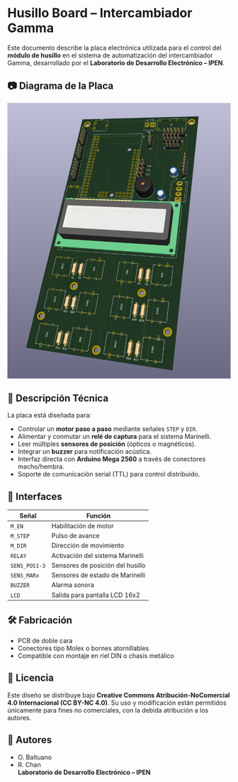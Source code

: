 # Husillo Board – Intercambiador Gamma

Este documento describe la placa electrónica utilizada para el control del **módulo de husillo** en el sistema de automatización del intercambiador Gamma, desarrollado por el **Laboratorio de Desarrollo Electrónico – IPEN**.

## 📷 Diagrama de la Placa

![Diagrama de la Placa del Husillo](board_husillo.png)

## 🔧 Descripción Técnica

La placa está diseñada para:

- Controlar un **motor paso a paso** mediante señales `STEP` y `DIR`.
- Alimentar y conmutar un **relé de captura** para el sistema Marinelli.
- Leer múltiples **sensores de posición** (ópticos o magnéticos).
- Integrar un **buzzer** para notificación acústica.
- Interfaz directa con **Arduino Mega 2560** a través de conectores macho/hembra.
- Soporte de comunicación serial (TTL) para control distribuido.

## 🧩 Interfaces

| Señal          | Función                          |
|----------------|----------------------------------|
| `M_EN`         | Habilitación de motor            |
| `M_STEP`       | Pulso de avance                  |
| `M_DIR`        | Dirección de movimiento          |
| `RELAY`        | Activación del sistema Marinelli |
| `SENS_POS1-3`  | Sensores de posición del husillo |
| `SENS_MARx`    | Sensores de estado de Marinelli  |
| `BUZZER`       | Alarma sonora                    |
| `LCD`          | Salida para pantalla LCD 16x2    |

## 🛠️ Fabricación

- PCB de doble cara
- Conectores tipo Molex o bornes atornillables
- Compatible con montaje en riel DIN o chasis metálico

## 📄 Licencia

Este diseño se distribuye bajo **Creative Commons Atribución-NoComercial 4.0 Internacional (CC BY-NC 4.0)**. Su uso y modificación están permitidos únicamente para fines no comerciales, con la debida atribución a los autores.

## 👤 Autores

- O. Baltuano  
- R. Chan  
**Laboratorio de Desarrollo Electrónico – IPEN**
